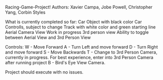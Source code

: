 Racing-Game-Project! Authors: Xavier Campa, Jobe Powell, Christopher Yang, Corbin Styles

What is currently completed so far:
Car Object with black color
Car Controlls, subject to change
Track with white color and green starting line
Aerial Camera View
Work in progress 3rd person view
Ability to toggle between Aerial View and 3rd Person View

Controls:
W - Move Forward
A - Turn Left and move forward
D - Turn Right and move forward
S - Move Backwards
T - Change to 3rd Person Camera, currently in progress. For best experience, enter into 3rd Person Camera after running project
B - Bird's Eye View Camera.

Project should execute with no issues.
